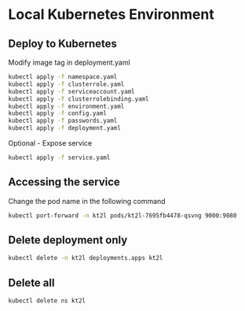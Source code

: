 # Local Kubernetes Environment

## Deploy to Kubernetes

Modify image tag in deployment.yaml

```bash
kubectl apply -f namespace.yaml
kubectl apply -f clusterrole.yaml
kubectl apply -f serviceaccount.yaml
kubectl apply -f clusterrolebinding.yaml
kubectl apply -f environment.yaml
kubectl apply -f config.yaml
kubectl apply -f passwords.yaml
kubectl apply -f deployment.yaml
```

Optional - Expose service

```bash
kubectl apply -f service.yaml
```

## Accessing the service

Change the pod name in the following command

```bash
kubectl port-forward -n kt2l pods/kt2l-7695fb4478-qsvng 9000:9080
```

## Delete deployment only

```bash
kubectl delete -n kt2l deployments.apps kt2l
```

## Delete all

```bash
kubectl delete ns kt2l
```